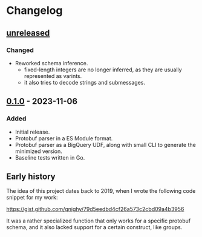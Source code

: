 # Changelog

## [unreleased]

### Changed

- Reworked schema inference.
  - fixed-length integers are no longer inferred, as they are usually represented as varints.
  - it also tries to decode strings and submessages.

## [0.1.0] - 2023-11-06

### Added

- Initial release.
- Protobuf parser in a ES Module format.
- Protobuf parser as a BigQuery UDF, along with small CLI to generate the minimized version.
- Baseline tests written in Go.

[unreleased]: https://github.com/olivierlacan/keep-a-changelog/compare/v0.1.0...HEAD
[0.1.0]: https://github.com/qnighy/bqpb/releases/tag/v0.1.0

## Early history

The idea of this project dates back to 2019, when I wrote the following code snippet for my work:

https://gist.github.com/qnighy/79d5eedbd4cf26a573c2cbd09a4b3956

It was a rather specialized function that only works for a specific protobuf schema, and it also lacked support for a certain construct, like groups.
